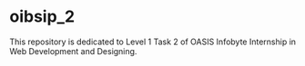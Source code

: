 # oibsip_2
This repository is dedicated to Level 1 Task 2 of OASIS Infobyte Internship in Web Development and Designing.
